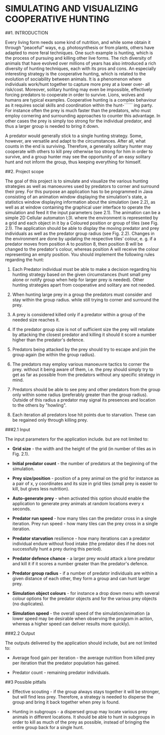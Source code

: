 SIMULATING AND VISUALIZING COOPERATIVE HUNTING
==============================================

##1. INTRODUCTION

Every living form needs some kind of nutrition, and while some obtain it through "peaceful"
ways, e.g. photosynthesis or from plants, others have adapted to more feral techniques. One
such example is hunting, which is the process of pursuing and killing other live forms. The
rich diversity of animals that have evolved over millions of years has also introduced a rich
diversity of hunting techniques, each with its pros and cons. An especially interesting strategy is
the cooperative hunting, which is related to the evolution of sociability between animals. It
is a phenomenon where individuals work/hunt together to capture more prey at a lower over-
all risk/cost. Moreover, solitary hunting may even be impossible, effectively forcing predators
to cooperate in order to survive. Lions, wolves and humans are typical examples. Cooperative
hunting is a complex behaviour as it requires social skills and coordination within the hunt-``````
ing party. For instance often the prey is much faster than the predators, who must employ
cornering and surrounding approaches to counter this advantage. In other cases the prey is
simply too strong for the individual predator, and thus a larger group is needed to bring it
down.

A predator would generally stick to a single hunting strategy. Some, however, are versatile
and adapt to the circumstances. After all, what counts in the end is surviving. Therefore, a
generally solitary hunter may cooperate with others to kill prey otherwise too strong for him
in order to survive, and a group hunter may see the opportunity of an easy solitary hunt and
not inform the group, thus keeping everything for himself.


##2. Project scope

The goal of this project is to simulate and visualize the various hunting strategies as well as
manoeuvres used by predators to corner and surround their prey. For this purpose an application
has to be programmed in Java consisting of an animation window displaying the simulation's state,
a statistics window displaying information about the simulation (see 2.2),
as well as at window containing the graphical user interface to operate the simulation and
feed it the input parameters (see 2.1). The animation can be a simple 2D Cellular automaton
l;3l. where the environment is represented by a grid and each object in it by a Coloured position or
group of tiles (see Fig. 2.1). The application should be able to display the moving predator
and prey individuals as well as the predator group radius (see Fig. 2.2). Changes in the
environment are done by updating the respective tiles’ colour, e. g. if a predator moves from position
A to position 8, then position B will be changed to the predator's colour, whereas position A will receive the
colour representing an empty position. You should implement the following rules regarding the hunt:

1. Each Predator individual must be able to make a decision regarding his hunting strategy
based on the given circumstances (hunt small prey alone or notify group when help
for larger prey is needed). Other hunting strategies apart from cooperative and solitary
are not needed.

2. When hunting large prey in a group the predators must consider and stay within the
group radius. while still trying to corner and surround the prey.

3. A prey is considered killed only if a predator within a group of the needed size reaches it.

4. If the predator group size is not of sufficient size the prey will retaliate by attacking
the closest predator and killing it should it score a number higher than the predator's defence.

5. Predators being attacked by the prey should try to escape and join the group again (be
within the group radius).

6. The predators may employ various manoeuvre tactics to corner the prey. without it
being aware of them, i.e. the prey should simply try to get as far as possible from the
predators without any specific strategy in mind.

7. Predators should be able to see prey and other predators from the group only within
some radius (preferably greater than the group radius). Outside of this radius a predator may signal its presences and location to the others by "howling".

8. Each iteration all predators lose hit points due to starvation. These can be regained
only through killing prey.

###2.1 Input

The input parameters for the application include. but are not limited to:

- **Grid size** - the width and the height of the grid (in number of tiles as in Fig. 2.1).

- **Initial predator count** - the number of predators at the beginning of the simulation.

- **Prey size/position** - position of a prey animal on the grid for instance as a pair of x, y
coordinates and its size in grid tiles (small prey is easier to kill, but gives less nutrition).

- **Auto-generate prey** - when activated this option should enable the application to generate
prey animals at random locations every x seconds.

- **Predator run speed** - how many tiles can the predator cross in a single iteration.
Prey run speed - how many tiles can the prey cross in a single iteration.

- **Predator starvation** resilience - how many iterations can a predator individual endure
without food intake (the predator dies if he does not successfully hunt a prey during
this period).

- **Predator defence chance** - a larger prey would attack a lone predator and kill it if it
scores a number greater than the predator's defence.

- **Predator group radius** - if a number of predator individuals are within a given distance
of each other, they form a group and can hunt larger prey.

- **Simulation object colours** - for instance a drop down menu with several colour options
for the predator objects and for the various prey objects (no duplicates).

- **Simulation speed** - the overall speed of the simulation/animation (a lower speed may
be desirable when observing the program in action, whereas a higher speed can deliver
results more quickly).

###2.2 Output

The outputs delivered by the application should include, but are not limited to:

- Average food gain per iteration - the average nutrition from killed prey per iteration
that the predator population has gained.

- Predator count - remaining predator individuals.

##3 Possible pitfalls

- Effective scouting - if the group always stays together it will be stronger, but will find
less prey. Therefore, a strategy is needed to disperse the group and bring it back together
when prey is found.

- Hunting in subgroups - a dispersed group may locate various prey animals in different
locations. lt should be able to hunt in subgroups in order to kill as much of the prey as
possible, instead of bringing the entire group back for a single hunt.